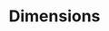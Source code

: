 ---
bigquery: https://console.cloud.google.com/bigquery?p=covid-19-dimensions-ai&page=table&d=data&t=publications
contributors: Digital Science, https://www.digital-science.com/
cost: Free for personal, non-commercial use.
description: Dimensions contains more than 100 million publications, ranging from
  articles published in scholarly journals, books and book chapters, to preprints
  and conference proceedings. All publications are contextualized with linked data
  sets, funding, publications, patents, clinical trials, and policy documents. You
  can also view associated categories, funders, institutions, and researcher profiles.
documentation: https://docs.dimensions.ai/bigquery/index.html
last_edit: 04/12/2022, 17:51:58
location: https://www.dimensions.ai/products/free/
maintained_by: Digital Science, https://www.digital-science.com/
schema_fields:
- conference
- description
- research_org_cities
- citations
- original_assignee
- established
- priority_date
- language
- researcher_ids
- issue
- granted_year
- pmid
- subtitles
- parent_id
- reference_ids
- supporting_grant_ids
- metrics
- funding_aud
- publication_ids
- open_access_categories
- inventor_names
- funding_jpy
- assignee_orgs
- funding_cny
- funder_org_state_codes
- current_assignee
- funding_eur
- wikipedia_url
- category_hrcs_rac
- date_print
- funding_usd
- aliases
- book_series_title
- book_title
- name
- category_hra
- funding_gbp
- open_access_categories_v2
- research_org_city_names
- eisbn
- granted_date
- mesh_terms
- abstract
- created_date
- grant_number
- editors
- associated_publication_id
- categories
- date_normal
- research_orgs
- address
- active_years
- source_id
- date_online
- mesh_headings
- license
- cpc
- conditions
- doi
- filing_status
- interventions
- embargo_date
- legal_events
- acronym
- acknowledgements
- kind
- status
- acronyms
- expiration_year
- brief_title
- assignee_countries
- associated_publication_arxiv_id
- jurisdiction
- year
- title
- date_modified
- filing_date
- registry
- legal_status
- filing_year
- patent_ids
- funder_orgs
- repository_url
- application_number
- associated_grant_ids
- arxiv_id
- funder_countries
- citation_string
- category_rcdc
- research_org_state_codes
- family_members_ids
- type
- associated_publication_pmid
- altmetrics
- repository_id
- isbn
- resulting_publication_doi
- email_address
- foa_number
- date_inserted
- funder_org_cities
- linkout
- current_assignee_orgs
- citations_count
- resulting_publication_ids
- clinical_trial_ids
- family_id
- start_year
- pmcid
- labels
- repository_name
- associated_publication_doi
- category_icrp_cso
- original_abstract
- relationships
- ipcr
- category_icrp_ct
- pages
- proceedings_title
- research_org_country_names
- original_assignee_orgs
- funding_chf
- original_title
- funder_org
- original_assignee_countries
- concepts
- funding_details
- journal
- volume
- date_imported_gbq
- date
- funder_org_acronyms
- expiration_date
- funder_org_countries
- research_org_countries
- current_assignee_countries
- authors
- external_ids
- funding_nzd
- gender
- types
- research_org_state_names
- priority_year
- start_date
- category_bra
- category_for
- cited_by_ids
- journal_lists
- id
- investigators
- category_uoa
- category_sdg
- phase
- category_hrcs_hc
- organisation_details
- funding_currency
- funding_cad
- funding_amount
- links
- publication_date
- end_year
- publication_year
- publisher
- family_count
- end_date
shortname: dimensions
tags:
- scholarly literature
- patents
- funding
- clinical trials
- academic profiles
terms_of_use: 'Use of both the Dimensions COVID-19 dataset and full Dimensions dataset
  are subject to the Dimensions Terms of use: https://www.dimensions.ai/policies-terms-legal '
title: Dimensions
uuid: dcff88bd-fe6b-4fdb-8159-809bf9d7bc1c
---